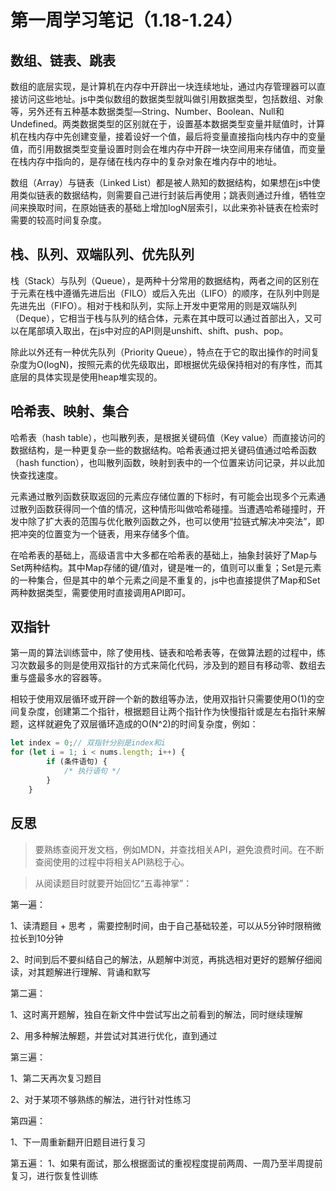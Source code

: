 # 第一周学习笔记（1.18-1.24）

## 数组、链表、跳表

数组的底层实现，是计算机在内存中开辟出一块连续地址，通过内存管理器可以直接访问这些地址。js中类似数组的数据类型就叫做引用数据类型，包括数组、对象等，另外还有五种基本数据类型—String、Number、Boolean、Null和Undefined。两类数据类型的区别就在于，设置基本数据类型变量并赋值时，计算机在栈内存中先创建变量，接着设好一个值，最后将变量直接指向栈内存中的变量值，而引用数据类型变量设置时则会在堆内存中开辟一块空间用来存储值，而变量在栈内存中指向的，是存储在栈内存中的复杂对象在堆内存中的地址。

数组（Array）与链表（Linked List）都是被人熟知的数据结构，如果想在js中使用类似链表的数据结构，则需要自己进行封装后再使用；跳表则通过升维，牺牲空间来换取时间，在原始链表的基础上增加logN层索引，以此来弥补链表在检索时需要的较高时间复杂度。



## 栈、队列、双端队列、优先队列

栈（Stack）与队列（Queue），是两种十分常用的数据结构，两者之间的区别在于元素在栈中遵循先进后出（FILO）或后入先出（LIFO）的顺序，在队列中则是先进先出（FIFO）。相对于栈和队列，实际上开发中更常用的则是双端队列（Deque），它相当于栈与队列的结合体，元素在其中既可以通过首部出入，又可以在尾部填入取出，在js中对应的API则是unshift、shift、push、pop。

除此以外还有一种优先队列（Priority Queue），特点在于它的取出操作的时间复杂度为O(logN)，按照元素的优先级取出，即根据优先级保持相对的有序性，而其底层的具体实现是使用heap堆实现的。



## 哈希表、映射、集合

哈希表（hash table），也叫散列表，是根据关键码值（Key value）而直接访问的数据结构，是一种更复杂一些的数据结构。哈希表通过把关键码值通过哈希函数（hash function），也叫散列函数，映射到表中的一个位置来访问记录，并以此加快查找速度。

元素通过散列函数获取返回的元素应存储位置的下标时，有可能会出现多个元素通过散列函数获得同一个值的情况，这种情形叫做哈希碰撞。当遭遇哈希碰撞时，开发中除了扩大表的范围与优化散列函数之外，也可以使用“拉链式解决冲突法”，即把冲突的位置变为一个链表，用来存储多个值。

在哈希表的基础上，高级语言中大多都在哈希表的基础上，抽象封装好了Map与Set两种结构。其中Map存储的键/值对，键是唯一的，值则可以重复；Set是元素的一种集合，但是其中的单个元素之间是不重复的，js中也直接提供了Map和Set两种数据类型，需要使用时直接调用API即可。



## 双指针

第一周的算法训练营中，除了使用栈、链表和哈希表等，在做算法题的过程中，练习次数最多的则是使用双指针的方式来简化代码，涉及到的题目有移动零、数组去重与盛最多水的容器等。

相较于使用双层循环或开辟一个新的数组等办法，使用双指针只需要使用O(1)的空间复杂度，创建第二个指针，根据题目让两个指针作为快慢指针或是左右指针来解题，这样就避免了双层循环造成的O(N^2)的时间复杂度，例如：

```javascript
let index = 0;// 双指针分别是index和i
for (let i = 1; i < nums.length; i++) {
        if (条件语句) {
            /* 执行语句 */
        }
    }
```



## 反思

> 要熟练查阅开发文档，例如MDN，并查找相关API，避免浪费时间。在不断查阅使用的过程中将相关API熟稔于心。



> 从阅读题目时就要开始回忆“五毒神掌”：

第一遍：

1、读清题目 + 思考 ，需要控制时间，由于自己基础较差，可以从5分钟时限稍微拉长到10分钟

2、时间到后不要纠结自己的解法，从题解中浏览，再挑选相对更好的题解仔细阅读，对其题解进行理解、背诵和默写



第二遍：

1、这时离开题解，独自在新文件中尝试写出之前看到的解法，同时继续理解

2、用多种解法解题，并尝试对其进行优化，直到通过



第三遍：

1、第二天再次复习题目

2、对于某项不够熟练的解法，进行针对性练习



第四遍：

1、下一周重新翻开旧题目进行复习



第五遍：
1、如果有面试，那么根据面试的重视程度提前两周、一周乃至半周提前复习，进行恢复性训练